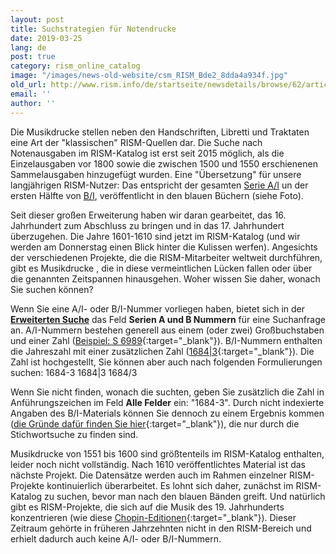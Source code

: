 ```yaml
---
layout: post
title: Suchstrategien für Notendrucke
date: 2019-03-25
lang: de
post: true
category: rism_online_catalog
image: "/images/news-old-website/csm_RISM_Bde2_8dda4a934f.jpg"
old_url: http://www.rism.info/de/startseite/newsdetails/browse/62/article/64/search-strategies-for-printed-music.html
email: ''
author: ''
---
```


Die Musikdrucke stellen neben den Handschriften, Libretti und Traktaten eine Art der "klassischen" RISM-Quellen dar. Die Suche nach Notenausgaben im RISM-Katalog ist erst seit 2015 möglich, als die Einzelausgaben vor 1800 sowie die zwischen 1500 und 1550 erschienenen Sammelausgaben hinzugefügt wurden. Eine "Übersetzung" für unsere langjährigen RISM-Nutzer: Das entspricht der gesamten [Serie A/I](/de/publikationen.html#c36) un der ersten Hälfte von [B/I](/de/publikationen.html#c2619), veröffentlicht in den blauen Büchern (siehe Foto).

Seit dieser großen Erweiterung haben wir daran gearbeitet, das 16. Jahrhundert zum Abschluss zu bringen und in das 17. Jahrhundert überzugehen. Die Jahre 1601-1610 sind jetzt im RISM-Katalog (und wir werden am Donnerstag einen Blick hinter die Kulissen werfen). Angesichts der verschiedenen Projekte, die die RISM-Mitarbeiter weltweit durchführen, gibt es Musikdrucke , die in diese vermeintlichen Lücken fallen oder über die genannten Zeitspannen hinausgehen. Woher wissen Sie daher, wonach Sie suchen können?

Wenn Sie eine A/I- oder B/I-Nummer vorliegen haben, bietet sich in der [**Erweiterten Suche**](https://opac.rism.info/index.php?id=3&L=0) das Feld **Serien A und B Nummern** für eine Suchanfrage an. A/I-Nummern bestehen generell aus einem (oder zwei) Großbuchstaben und einer Zahl ([Beispiel: S 6989](https://opac.rism.info/search?id=00000990063266&View=rism){:target="_blank"}). B/I-Nummern enthalten die Jahreszahl mit einer zusätzlichen Zahl ([1684|3](https://opac.rism.info/search?id=993122019&View=rism){:target="_blank"}). Die Zahl ist hochgestellt, Sie können aber auch nach folgenden Formulierungen suchen:
1684-3
1684|3
1684/3

Wenn Sie nicht finden, wonach die suchten, geben Sie zusätzlich die Zahl in Anführungszeichen im Feld **Alle Felder** ein: "1684-3". Durch nicht indexierte Angaben des B/I-Materials können Sie dennoch zu einem Ergebnis kommen ([die Gründe dafür finden Sie hier](/self_representation/2017/11/27/rism-bi-recueils-imprimés-xvie-siècles-version-20-.html){:target="_blank"}), die nur durch die Stichwortsuche zu finden sind.

Musikdrucke von 1551 bis 1600 sind größtenteils im RISM-Katalog enthalten, leider noch nicht vollständig. Nach 1610 veröffentlichtes Material ist das nächste Projekt. Die Datensätze werden auch im Rahmen einzelner RISM-Projekte kontinuierlich überarbeitet. Es lohnt sich daher, zunächst im RISM-Katalog zu suchen, bevor man nach den blauen Bänden greift. Und natürlich gibt es RISM-Projekte, die sich auf die Musik des 19. Jahrhunderts konzentrieren (wie diese [Chopin-Editionen](https://opac.rism.info/metaopac/perma.do;jsessionid=634CDC3D78CC8963DC79AC6B958A979F.touch02?v=rism&q=-1%3d%22ks30080660%22){:target="_blank"}). Dieser Zeitraum gehörte in früheren Jahrzehnten nicht in den RISM-Bereich und erhielt dadurch auch keine A/I- oder B/I-Nummern.

